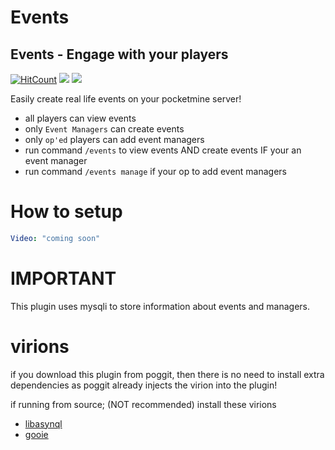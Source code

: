 # Events
## Events - Engage with your players
[![HitCount](http://hits.dwyl.io/Atomization/Events.svg)](http://hits.dwyl.io/Atomization/Events)
[![](https://poggit.pmmp.io/shield.state/EventManager)](https://poggit.pmmp.io/p/EventManager)
<img src='https://raw.githubusercontent.com/Atomization/Events/master/img/events.png'/>

Easily create real life events on your pocketmine server!

- all players can view events
- only `Event Managers` can create events
- only `op'ed` players can add event managers
- run command `/events` to view events AND create events IF your an event manager
- run command `/events manage` if your op to add event managers

# How to setup
```yaml
Video: "coming soon"
```

# IMPORTANT
This plugin uses mysqli to store information about events and managers.

# virions 

if you download this plugin from poggit, then there is no need to install extra dependencies as poggit already injects the virion into the plugin!

if running from source; (NOT recommended) install these virions

- <a href="https://poggit.pmmp.io/ci/poggit/libasynql/libasynql">libasynql</a>
- <a href="https://poggit.pmmp.io/ci/Atomization/GUI/gui">gooie</a>